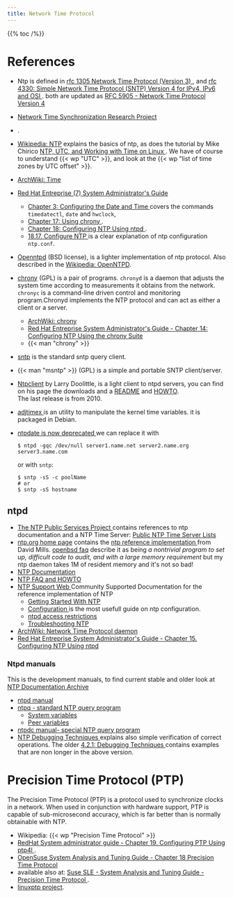 ```yaml
---
title: Network Time Protocol
---
```


{{% toc /%}}

# References
-   Ntp is defined in
    [rfc 1305 Network Time Protocol (Version 3)
    ](https://tools.ietf.org/html/rfc1305),
    and
    [rfc 4330: Simple Network Time Protocol (SNTP) Version 4 for IPv4, IPv6 and OSI
    ](https://tools.ietf.org/html/rfc4330).
    both are updated as
    [RFC 5905 - Network Time Protocol Version 4
    ](https://tools.ietf.org/html/rfc5905)
-   [Network Time Synchronization Research Project
    ](http://www.eecis.udel.edu/~mills/ntp.html)
-
    .
-   [Wikipedia: NTP](http://en.wikipedia.org/wiki/Network_Time_Protocol)
    explains the basics of ntp, as does the tutorial by Mike Chirico
    [NTP, UTC, and Working with Time on Linux
    ](http://souptonuts.sourceforge.net/readme_working_with_time.html).
    We have of course to understand {{< wp "UTC" >}}, and look at the
    {{< wp "list of time zones by UTC offset" >}}.
-   [ArchWiki: Time](https://wiki.archlinux.org/index.php/Time)
-   [Red Hat Entreprise (7) System Administrator's Guide
    ](https://access.redhat.com/documentation/en-us/red_hat_enterprise_linux/7/html/system_administrators_guide/)
    -   [Chapter 3: Configuring the Date and Time
        ](https://access.redhat.com/documentation/en-us/red_hat_enterprise_linux/7/html/system_administrators_guide/chap-configuring_the_date_and_time)
        covers the commands `timedatectl`, `date` and `hwclock`,
    -   [Chapter 17: Using chrony
        ](https://access.redhat.com/documentation/en-us/red_hat_enterprise_linux/7/html/system_administrators_guide/sect-Using_chrony).
    -   [Chapter 18: Configuring NTP Using ntpd
        ](https://access.redhat.com/documentation/en-us/red_hat_enterprise_linux/7/html/system_administrators_guide/ch-configuring_ntp_using_ntpd).
    -   [18.17. Configure NTP
        ](https://access.redhat.com/documentation/en-us/red_hat_enterprise_linux/7/html/system_administrators_guide/s1-configure_ntp)
        is a clear explanation of ntp configuration `ntp.conf`.
-   [Openntpd](http://www.openntpd.org/) (BSD license), is a
    lighter implementation of ntp protocol. Also described in the
    [Wikipedia: OpenNTPD](http://en.wikipedia.org/wiki/OpenNTPD).
-   [chrony](http://chrony.tuxfamily.org/)
    (GPL) is a pair of programs. `chronyd` is a daemon that adjusts
    the system time according to measurements it obtains from the
    network. `chronyc` is a command-line driven control and monitoring
    program.Chronyd implements the NTP protocol and can act as either
    a client or a server.
    -   [ArchWiki: chrony
        ](https://wiki.archlinux.org/index.php/Chrony)
    -   [Red Hat Entreprise System Administrator's Guide - Chapter 14:
        Configuring NTP Using the chrony Suite
        ](https://access.redhat.com/documentation/en-US/Red_Hat_Enterprise_Linux/7-Beta/html/System_Administrators_Guide/ch-Configuring_NTP_Using_the_chrony_Suite.html)
    -   {{< man "chrony" >}}
-   [sntp](http://manpages.debian.org/cgi-bin/man.cgi?query=sntp)
    is the standard sntp query client.
-   {{< man "msntp" >}} (GPL) is a simple and portable SNTP client/server.
-   [Ntpclient](http://doolittle.icarus.com/ntpclient/)
    by Larry Doolittle, is a light client to ntpd servers, you can find
    on his page the downloads and a
    [README](http://doolittle.icarus.com/ntpclient/README)
    and
    [HOWTO](http://doolittle.icarus.com/ntpclient/HOWTO).
    <br/>The last release is from 2010.
-   [adjtimex
    ](http://manpages.debian.org/cgi-bin/man.cgi?query=adjtimex)
    is an utility to manipulate the kernel time variables.
    it is packaged in Debian.
-   [ntpdate is now deprecated
    ](http://support.ntp.org/bin/view/Dev/DeprecatingNtpdate)
    we can replace it with

        $ ntpd -gqc /dev/null server1.name.net server2.name.org server3.name.com

    or with `sntp`:

        $ sntp -sS -c poolName
        # or
        $ sntp -sS hostname

## ntpd

-   [The NTP Public Services Project
    ](http://support.ntp.org/bin/view/Main/WebHome)
    contains references to ntp documentation and a NTP Time Server:
    [Public NTP Time Server Lists
    ](http://support.ntp.org/bin/view/Servers/WebHome)
-   [ntp.org home page](http://www.ntp.org/)
    contains the
    [ntp reference implementation
    ](http://www.eecis.udel.edu/~mills/ntp/html/index.html)
    from David Mills.
    [openbsd faq](http://www.openbsd.org/faq/faq6.html#OpenNTPD)
    describe it as being
    *a nontrivial program to set up, difficult code to audit, and
    with a large memory requirement* but my
    ntp daemon takes 1M of resident memory and it's not so bad!
-   [NTP Documentation
    ](http://www.eecis.udel.edu/~mills/ntp/html/index.html)
-   [NTP FAQ and HOWTO](http://www.ntp.org/ntpfaq/NTP-a-faq.htm)
-   [NTP Support Web
    ](https://support.ntp.org/bin/view/Support/)
    Community Supported Documentation for the reference
    implementation of NTP
    -   [Getting Started With NTP
        ](https://support.ntp.org/bin/view/Support/GettingStarted)
    -   [Configuration
        ](https://support.ntp.org/bin/view/Support/ConfiguringNTP)
        is the most usefull guide on ntp configuration.
    -   [ntpd access restrictions
        ](https://support.ntp.org/bin/view/Support/AccessRestrictions)
    -   [Troubleshooting NTP
        ](https://support.ntp.org/bin/view/Support/TroubleshootingNTP)
-   [ArchWiki: Network Time Protocol daemon
    ](https://wiki.archlinux.org/index.php/Network_Time_Protocol_daemon)
-   [Red Hat Entreprise System Administrator's Guide - Chapter 15.
    Configuring NTP Using ntpd
    ](https://access.redhat.com/documentation/en-US/Red_Hat_Enterprise_Linux/7-Beta/html/System_Administrators_Guide/ch-Configuring_NTP_Using_ntpd.html)

### Ntpd manuals
This is the development manuals, to find current stable and older look
at [NTP Documentation Archive](http://doc.ntp.org/)

-   [ntpd manual
    ](http://www.eecis.udel.edu/~mills/ntp/html/ntpd.html)
-   [ntpq - standard NTP query program
    ](http://www.eecis.udel.edu/~mills/ntp/html/ntpq.html)
    -   [System variables
        ](https://www.eecis.udel.edu/~mills/ntp/html/ntpq.html#system)
    -   [Peer variables
        ](https://www.eecis.udel.edu/~mills/ntp/html/ntpq.html#peer)
-   [ntpdc manual- special NTP query program
    ](https://www.eecis.udel.edu/~mills/ntp/html/ntpdc.html)
-   [NTP Debugging Techniques
    ](https://www.eecis.udel.edu/~mills/ntp/html/debug.html)
    explains also simple verification of correct operations.
    The older [4.2.1: Debugging Techniques
    ](http://doc.ntp.org/4.1.2/debug.htm)
    contains examples that are non longer in the above version.

# Precision Time Protocol (PTP)
The Precision Time Protocol (PTP) is a protocol used to synchronize
clocks in a network. When used in conjunction with hardware support,
PTP is capable of sub-microsecond accuracy, which is far better than
is normally obtainable with NTP.

-   Wikipedia: {{< wp "Precision Time Protocol" >}}
-   [RedHat System administrator guide -
    Chapter 19. Configuring PTP Using ptp4l
    ](https://access.redhat.com/documentation/en-us/red_hat_enterprise_linux/7/html/system_administrators_guide/ch-configuring_ptp_using_ptp4l).
-   [OpenSuse System Analysis and Tuning Guide -
    Chapter 18 Precision Time Protocol
    ](https://doc.opensuse.org/documentation/leap/tuning/html/book.sle.tuning/cha.tuning.ptp.html)
-   available also at:
    [Suse SLE -  System Analysis and Tuning Guide -
    Precision Time Protocol
    ](https://www.suse.com/documentation/sles-12/book_sle_tuning/data/tuning_ptp_ntp.html).
-   [linuxptp project](http://linuxptp.sourceforge.net/).

<!-- Local Variables: -->
<!-- mode: markdown -->
<!-- ispell-local-dictionary: "english" -->
<!-- End: -->
